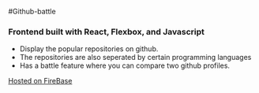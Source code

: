 #Github-battle

<h3>
Frontend built with React, Flexbox, and Javascript
</h3>

<ul>
<li>Display the popular repositories on github. 
<li>The repositories are also seperated by certain programming languages
<li>Has a battle feature where you can compare two github profiles.
</ul>

<a href="https://github-battles-6a2b8.firebaseapp.com">Hosted on FireBase </a>